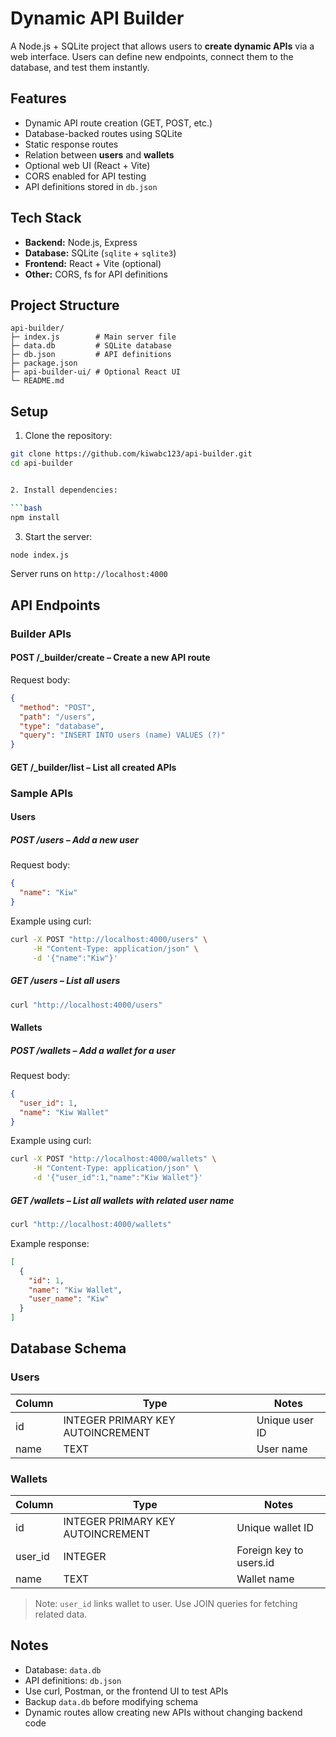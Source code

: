 # Dynamic API Builder

A Node.js + SQLite project that allows users to **create dynamic APIs** via a web interface. Users can define new endpoints, connect them to the database, and test them instantly.

## Features

- Dynamic API route creation (GET, POST, etc.)
- Database-backed routes using SQLite
- Static response routes
- Relation between **users** and **wallets**
- Optional web UI (React + Vite)
- CORS enabled for API testing
- API definitions stored in `db.json`

## Tech Stack

- **Backend:** Node.js, Express
- **Database:** SQLite (`sqlite` + `sqlite3`)
- **Frontend:** React + Vite (optional)
- **Other:** CORS, fs for API definitions

## Project Structure

```
api-builder/
├─ index.js        # Main server file
├─ data.db         # SQLite database
├─ db.json         # API definitions
├─ package.json
├─ api-builder-ui/ # Optional React UI
└─ README.md
```

## Setup

1. Clone the repository:

```bash
git clone https://github.com/kiwabc123/api-builder.git
cd api-builder


2. Install dependencies:

```bash
npm install
```

3. Start the server:

```bash
node index.js
```

Server runs on `http://localhost:4000`

## API Endpoints

### Builder APIs

#### POST /_builder/create – Create a new API route

Request body:
```json
{
  "method": "POST",
  "path": "/users",
  "type": "database",
  "query": "INSERT INTO users (name) VALUES (?)"
}
```

#### GET /_builder/list – List all created APIs

### Sample APIs

#### Users

##### POST /users – Add a new user

Request body:
```json
{
  "name": "Kiw"
}
```

Example using curl:
```bash
curl -X POST "http://localhost:4000/users" \
     -H "Content-Type: application/json" \
     -d '{"name":"Kiw"}'
```

##### GET /users – List all users

```bash
curl "http://localhost:4000/users"
```

#### Wallets

##### POST /wallets – Add a wallet for a user

Request body:
```json
{
  "user_id": 1,
  "name": "Kiw Wallet"
}
```

Example using curl:
```bash
curl -X POST "http://localhost:4000/wallets" \
     -H "Content-Type: application/json" \
     -d '{"user_id":1,"name":"Kiw Wallet"}'
```

##### GET /wallets – List all wallets with related user name

```bash
curl "http://localhost:4000/wallets"
```

Example response:
```json
[
  {
    "id": 1,
    "name": "Kiw Wallet",
    "user_name": "Kiw"
  }
]
```

## Database Schema

### Users

| Column | Type | Notes |
|--------|------|-------|
| id | INTEGER PRIMARY KEY AUTOINCREMENT | Unique user ID |
| name | TEXT | User name |

### Wallets

| Column | Type | Notes |
|--------|------|-------|
| id | INTEGER PRIMARY KEY AUTOINCREMENT | Unique wallet ID |
| user_id | INTEGER | Foreign key to users.id |
| name | TEXT | Wallet name |

> Note: `user_id` links wallet to user. Use JOIN queries for fetching related data.

## Notes

- Database: `data.db`
- API definitions: `db.json`
- Use curl, Postman, or the frontend UI to test APIs
- Backup `data.db` before modifying schema
- Dynamic routes allow creating new APIs without changing backend code